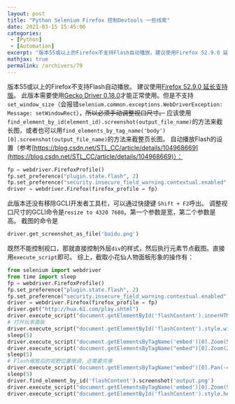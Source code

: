 ```yaml
---
layout: post
title: "Python Selenium Firefox 控制Devtools 一些线索"
date: 2021-03-15 15:45:00
categories: 
 - [Python]
 - [Automation]
excerpt: "版本55或以上的Firefox不支持Flash自动播放。建议使用Firefox 52.9.0 延长支持版。此版本需要使用Gecko Driver 0.18.0才能正常使用。但是不支持 set_window_size（会报错selenium.common.exceptions.WebDriverException: Message: setWindowRect），所以必须手动调整视口尺寸。"
mathjax: true
permalink: /archivers/79
---
```



版本55或以上的Firefox不支持Flash自动播放。
建议使用[Firefox 52.9.0 延长支持版](http://ftp.mozilla.org/pub/firefox/releases/52.9.0esr/win64/zh-CN/)。
此版本需要使用[Gecko Driver 0.18.0](https://npm.taobao.org/mirrors/geckodriver/v0.18.0/)才能正常使用。但是不支持 ```set_window_size```（会报错```selenium.common.exceptions.WebDriverException: Message: setWindowRect```），~~所以必须手动调整视口尺寸。~~ 应该使用```find_element_by_id(element_id).screenshot(output_file_name)```的方法来截长图，或者也可以用```find_elements_by_tag_name('body')[0].screenshot(output_file_name)```的方法来截整页长图。
自动播放Flash的设置（参考[https://blog.csdn.net/STL_CC/article/details/104968669](https://blog.csdn.net/STL_CC/article/details/104968669)）：
```python
fp = webdriver.FirefoxProfile()
fp.set_preference("plugin.state.flash", 2)
fp.set_preference("security.insecure_field_warning.contextual.enabled", False)
driver = webdriver.Firefox(firefox_profile = fp)
```
此版本还没有移除GCLI开发者工具栏，可以通过快捷键 ```Shift + F2```呼出。
调整视口尺寸的GCLI命令是```resize to 4320 7680```。第一个参数是宽，第二个参数是高。
截图的命令是
```python
driver.get_screenshot_as_file('baidu.png')
```
既然不能控制视口，那就直接控制外层```div```的样式，然后执行元素节点截图。直接用```execute_script```即可。
综上，截取小花仙人物面板形象的操作有：
```python
from selenium import webdriver
from time import sleep
fp = webdriver.FirefoxProfile()
fp.set_preference("plugin.state.flash", 2)
fp.set_preference("security.insecure_field_warning.contextual.enabled", False)
driver = webdriver.Firefox(firefox_profile = fp)
driver.get("http://hua.61.com/play.shtml")
driver.execute_script("document.getElementById('flashContent').innerHTML=\"<embed src='http://hua.61.com/Client.swf' width='100%' height='100%'></embed>\"")
# 打开玩家面板
driver.execute_script("document.getElementById('flashContent').style.width='4320px';document.getElementById('flashContent').style.height='7680px';")
sleep(5)
driver.execute_script("document.getElementsByTagName('embed')[0].Zoom(500)")
driver.execute_script('document.getElementsByTagName("embed")[0].Zoom(20)')
sleep(5)
# Flash缩放后的视野位置微调，还需要完善
driver.execute_script('document.getElementsByTagName("embed")[0].Pan(-4500,-2000,0)') 
sleep(5)
driver.find_element_by_id('flashContent').screenshot('output.png')
driver.execute_script("document.getElementsByTagName('embed')[0].Zoom(500)")
driver.execute_script("document.getElementById('flashContent').style.height='100%';document.getElementById('flashContent').style.width='100%';")

```